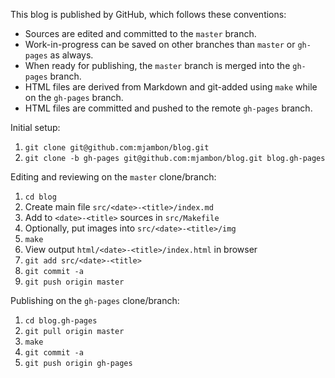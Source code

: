 This blog is published by GitHub, which follows these conventions:

* Sources are edited and committed to the `master` branch.
* Work-in-progress can be saved on other branches than `master` or
  `gh-pages` as always.
* When ready for publishing, the `master` branch is merged into the
  `gh-pages` branch.
* HTML files are derived from Markdown and git-added using `make`
  while on the `gh-pages` branch.
* HTML files are committed and pushed to the remote `gh-pages` branch.

Initial setup:

1. `git clone git@github.com:mjambon/blog.git`
2. `git clone -b gh-pages git@github.com:mjambon/blog.git blog.gh-pages`

Editing and reviewing on the `master` clone/branch:

1. `cd blog`
2. Create main file `src/<date>-<title>/index.md`
3. Add to `<date>-<title>` sources in `src/Makefile`
4. Optionally, put images into `src/<date>-<title>/img`
5. `make`
6. View output `html/<date>-<title>/index.html` in browser
7. `git add src/<date>-<title>`
8. `git commit -a`
9. `git push origin master`

Publishing on the `gh-pages` clone/branch:

1. `cd blog.gh-pages`
2. `git pull origin master`
3. `make`
4. `git commit -a`
5. `git push origin gh-pages`
